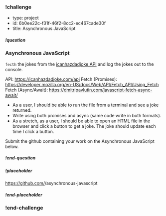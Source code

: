 <!----------------------BEGIN CHALLENGE----------------------------->

### !challenge

* type: project
* id: 6b0ee22c-f31f-46f2-8cc2-ec467cade30f
* title: Asynchronous JavaScript

<!--'question' is required, markdown, the question to be answered-->

##### !question

### Asynchronous JavaScript

`fecth` the jokes from the [icanhazdadjoke API](https://icanhazdadjoke.com/api) and log the jokes out to the console. 

API: https://icanhazdadjoke.com/api
Fetch (Promises): https://developer.mozilla.org/en-US/docs/Web/API/Fetch_API/Using_Fetch
Fetch (Async/Await): https://dmitripavlutin.com/javascript-fetch-async-await/

* As a user, I should be able to run the file from a terminal and see a joke returned.
* Write using both promises and async (same code write in both formats).
* As a stretch, as a user, I should be able to open an HTML file in the browser and click a button to get a joke. The joke should update each time I click a button.

Submit the github  containing your work on the Asynchronous JavaScript below.

##### !end-question

<!--'placeholder' is optional, the placeholder text in the input field. -->

##### !placeholder

https://github.com/<username>/asynchronous-javascript

##### !end-placeholder

### !end-challenge

<!----------------------END CHALLENGE----------------------------->